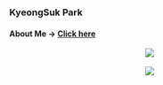 ### KyeongSuk Park
#### About Me -> [Click here](https://drive.google.com/drive/folders/1P1VzHwFkL1XFRHH_IaK__CZuC2EIThL5?usp=sharing)

<div align=center>
  <img src="https://github-readme-stats.vercel.app/api/top-langs/?username=Tuesberry&layout=compact"><br><br>
  <img src="https://github-readme-stats.vercel.app/api?username=Tuesberry&show_icons=true">
</div>
<!--
**Tuesberry/Tuesberry** is a ✨ _special_ ✨ repository because its `README.md` (this file) appears on your GitHub profile.

Here are some ideas to get you started:

- 🔭 I’m currently working on ...
- 🌱 I’m currently learning ...
- 👯 I’m looking to collaborate on ...
- 🤔 I’m looking for help with ...
- 💬 Ask me about ...
- 📫 How to reach me: ...
- 😄 Pronouns: ...
- ⚡ Fun fact: ...
-->
